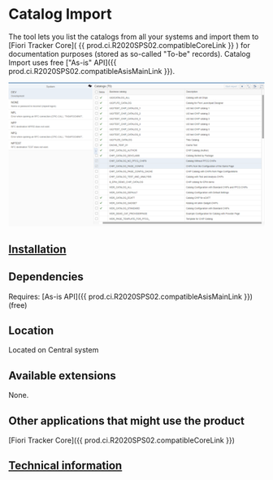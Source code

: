 # Catalog Import

The tool lets you list the catalogs from all your systems and import them to [Fiori Tracker Core]( {{ prod.ci.R2020SPS02.compatibleCoreLink }} ) for documentation purposes (stored as so-called "To-be" records). Catalog Import uses free ["As-is" API]({{ prod.ci.R2020SPS02.compatibleAsisMainLink }}).



![](res/ci.png)

## [Installation](inst.md)

## Dependencies
Requires: [As-is API]({{ prod.ci.R2020SPS02.compatibleAsisMainLink }}) (free)

## Location
Located on Central system

## Available extensions
None.

## Other applications that might use the product
[Fiori Tracker Core]({{ prod.ci.R2020SPS02.compatibleCoreLink }})

## [Technical information](tech.md)


